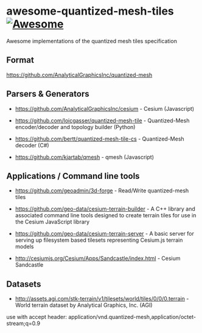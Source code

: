 # awesome-quantized-mesh-tiles [![Awesome](https://cdn.rawgit.com/sindresorhus/awesome/d7305f38d29fed78fa85652e3a63e154dd8e8829/media/badge.svg)](https://github.com/sindresorhus/awesome)
Awesome implementations of the quantized mesh tiles specification

## Format

https://github.com/AnalyticalGraphicsInc/quantized-mesh

## Parsers & Generators

- https://github.com/AnalyticalGraphicsInc/cesium - Cesium (Javascript)

- https://github.com/loicgasser/quantized-mesh-tile - Quantized-Mesh encoder/decoder and topology builder (Python)

- https://github.com/bertt/quantized-mesh-tile-cs - Quantized-Mesh decoder (C#)

- https://github.com/kjartab/qmesh - qmesh (Javascript)


## Applications / Command line tools

- https://github.com/geoadmin/3d-forge - Read/Write quantized-mesh tiles

- https://github.com/geo-data/cesium-terrain-builder - A C++ library and associated command line tools designed to create terrain tiles for use in the Cesium JavaScript library

- https://github.com/geo-data/cesium-terrain-server - A basic server for serving up filesystem based tilesets representing Cesium.js terrain models

- http://cesiumjs.org/Cesium/Apps/Sandcastle/index.html - Cesium Sandcastle

## Datasets

- http://assets.agi.com/stk-terrain/v1/tilesets/world/tiles/0/0/0.terrain - World terrain dataset by Analytical Graphics, Inc. (AGI)

use with accept header: application/vnd.quantized-mesh,application/octet-stream;q=0.9
